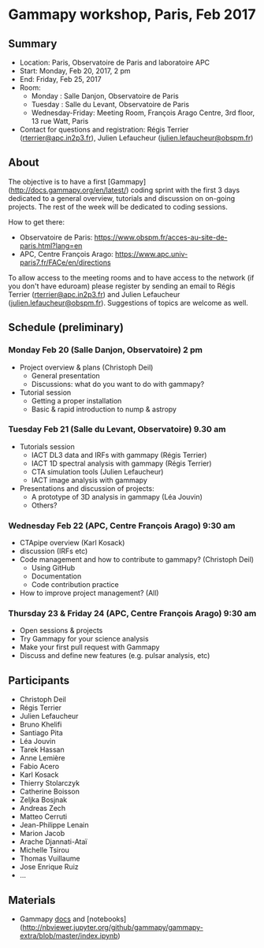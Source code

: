 # Gammapy workshop, Paris, Feb 2017

## Summary

* Location: Paris, Observatoire de Paris and laboratoire APC
* Start: Monday, Feb 20, 2017, 2 pm
* End: Friday, Feb 25, 2017 
* Room: 
   * Monday : Salle Danjon, Observatoire de Paris
   * Tuesday : Salle du Levant, Observatoire de Paris
   * Wednesday-Friday: Meeting Room, François Arago Centre, 3rd floor, 13 rue Watt, Paris
* Contact for questions and registration: Régis Terrier (rterrier@apc.in2p3.fr), Julien Lefaucheur (julien.lefaucheur@obspm.fr)

## About
The objective is to have a first [Gammapy] (http://docs.gammapy.org/en/latest/) coding sprint with the first 3 days dedicated to a general overview, tutorials and discussion on on-going projects. The rest of the week will be dedicated to coding sessions.


How to get there:
* Observatoire de Paris:
https://www.obspm.fr/acces-au-site-de-paris.html?lang=en
* APC, Centre François Arago:
https://www.apc.univ-paris7.fr/FACe/en/directions

To allow access to the meeting rooms and to have access to the network (if you don't have eduroam) please register by sending an email to Régis Terrier (rterrier@apc.in2p3.fr) and Julien Lefaucheur (julien.lefaucheur@obspm.fr). Suggestions of topics are welcome as well.

## Schedule (preliminary)

### Monday Feb 20 (Salle Danjon, Observatoire) 2 pm
* Project overview & plans (Christoph Deil)
    * General presentation
    * Discussions: what do you want to do with gammapy?  
* Tutorial session 
    * Getting a proper installation
    * Basic & rapid introduction to nump & astropy

### Tuesday Feb 21 (Salle du Levant, Observatoire)  9.30 am
* Tutorials session  
    * IACT DL3 data and IRFs with gammapy (Régis Terrier)
    * IACT 1D spectral analysis with gammapy (Régis Terrier)
    * CTA simulation tools  (Julien Lefaucheur)
    * IACT image analysis with gammapy
* Presentations and discussion of projects:
    * A prototype of 3D analysis in gammapy  (Léa Jouvin)
    * Others?
    
### Wednesday Feb 22 (APC, Centre François Arago) 9:30 am 
* CTApipe overview (Karl Kosack)
* discussion (IRFs etc)
* Code management and how to contribute to gammapy? (Christoph Deil)
    * Using GitHub
    * Documentation
    * Code contribution practice 
* How to improve project management? (All)

### Thursday 23 & Friday 24 (APC, Centre François Arago) 9:30 am
* Open sessions & projects
* Try Gammapy for your science analysis
* Make your first pull request with Gammapy
* Discuss and define new features (e.g. pulsar analysis, etc)

## Participants

* Christoph Deil
* Régis Terrier
* Julien Lefaucheur
* Bruno Khelifi
* Santiago Pita
* Léa Jouvin
* Tarek Hassan
* Anne Lemière
* Fabio Acero
* Karl Kosack
* Thierry Stolarczyk
* Catherine Boisson
* Zeljka Bosjnak
* Andreas Zech
* Matteo Cerruti
* Jean-Philippe Lenain
* Marion Jacob
* Arache Djannati-Ataï
* Michelle Tsirou
* Thomas Vuillaume
* Jose Enrique Ruiz
* ...

## Materials

* Gammapy [docs](http://docs.gammapy.org/en/latest/) and [notebooks] (http://nbviewer.jupyter.org/github/gammapy/gammapy-extra/blob/master/index.ipynb)
